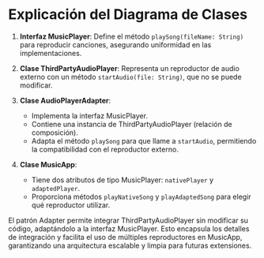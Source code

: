 # Explicación del Diagrama de Clases

1. **Interfaz MusicPlayer**: Define el método `playSong(fileName: String)` para reproducir canciones, asegurando uniformidad en las implementaciones.

2. **Clase ThirdPartyAudioPlayer**: Representa un reproductor de audio externo con un método `startAudio(file: String)`, que no se puede modificar.

3. **Clase AudioPlayerAdapter**:
   - Implementa la interfaz MusicPlayer.
   - Contiene una instancia de ThirdPartyAudioPlayer (relación de composición).
   - Adapta el método `playSong` para que llame a `startAudio`, permitiendo la compatibilidad con el reproductor externo.

4. **Clase MusicApp**:
   - Tiene dos atributos de tipo MusicPlayer: `nativePlayer` y `adaptedPlayer`.
   - Proporciona métodos `playNativeSong` y `playAdaptedSong` para elegir qué reproductor utilizar.

El patrón Adapter permite integrar ThirdPartyAudioPlayer sin modificar su código, adaptándolo a la interfaz MusicPlayer. Esto encapsula los detalles de integración y facilita el uso de múltiples reproductores en MusicApp, garantizando una arquitectura escalable y limpia para futuras extensiones.
